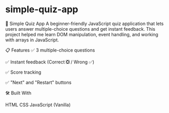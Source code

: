 # simple-quiz-app

🎯 Simple Quiz App
A beginner-friendly JavaScript quiz application that lets users answer multiple-choice questions and get instant feedback. This project helped me learn DOM manipulation, event handling, and working with arrays in JavaScript.

📋 Features
✅ 3 multiple-choice questions

✅ Instant feedback (Correct ❎ / Wrong ✅)

✅ Score tracking

✅ "Next" and "Restart" buttons

🛠️ Built With

HTML
CSS
JavaScript (Vanilla)

